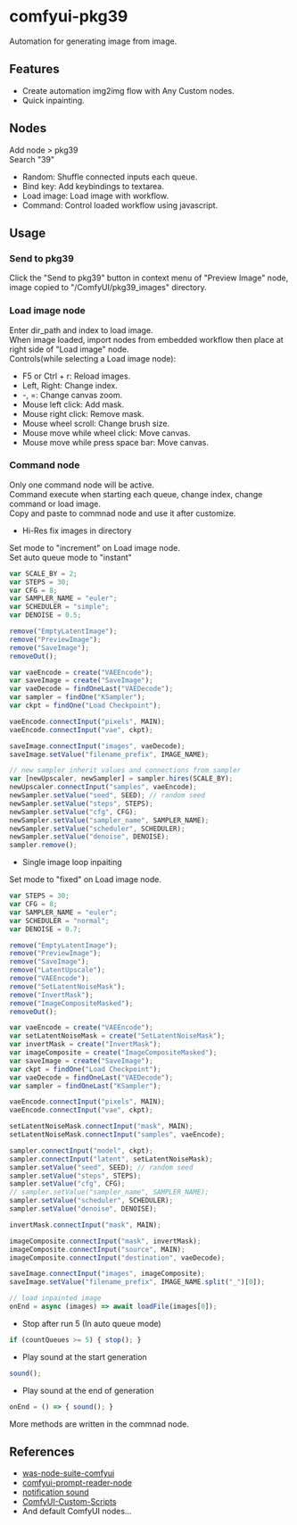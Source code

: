 # comfyui-pkg39

Automation for generating image from image.  

## Features

- Create automation img2img flow with Any Custom nodes.  
- Quick inpainting.  

## Nodes  
Add node > pkg39  
Search "39"  

- Random: Shuffle connected inputs each queue.  
- Bind key: Add keybindings to textarea.  
- Load image: Load image with workflow.
- Command: Control loaded workflow using javascript.   

## Usage

### Send to pkg39  
Click the "Send to pkg39" button in context menu of "Preview Image" node, image copied to "/ComfyUI/pkg39_images" directory.  

### Load image node  
Enter dir_path and index to load image.  
When image loaded, import nodes from embedded workflow then place at right side of "Load image" node.  
Controls\(while selecting a Load image node\):  
- F5 or Ctrl + r: Reload images.  
- Left, Right: Change index.  
- -, =: Change canvas zoom.  
- Mouse left click: Add mask.  
- Mouse right click: Remove mask.  
- Mouse wheel scroll: Change brush size.  
- Mouse move while wheel click: Move canvas.  
- Mouse move while press space bar: Move canvas.  

### Command node  
Only one command node will be active.  
Command execute when starting each queue, change index, change command or load image.  
Copy and paste to commnad node and use it after customize.  

- Hi-Res fix images in directory  

Set mode to "increment" on Load image node.  
Set auto queue mode to "instant"  

```js
var SCALE_BY = 2;
var STEPS = 30;
var CFG = 8;
var SAMPLER_NAME = "euler";
var SCHEDULER = "simple";
var DENOISE = 0.5;

remove("EmptyLatentImage");
remove("PreviewImage");
remove("SaveImage");
removeOut();

var vaeEncode = create("VAEEncode");
var saveImage = create("SaveImage");
var vaeDecode = findOneLast("VAEDecode");
var sampler = findOne("KSampler");
var ckpt = findOne("Load Checkpoint");

vaeEncode.connectInput("pixels", MAIN);
vaeEncode.connectInput("vae", ckpt);

saveImage.connectInput("images", vaeDecode);
saveImage.setValue("filename_prefix", IMAGE_NAME);

// new sampler inherit values and connections from sampler
var [newUpscaler, newSampler] = sampler.hires(SCALE_BY);
newUpscaler.connectInput("samples", vaeEncode);
newSampler.setValue("seed", SEED); // random seed
newSampler.setValue("steps", STEPS);
newSampler.setValue("cfg", CFG);
newSampler.setValue("sampler_name", SAMPLER_NAME);
newSampler.setValue("scheduler", SCHEDULER);
newSampler.setValue("denoise", DENOISE);
sampler.remove();
```

- Single image loop inpaiting  

Set mode to "fixed" on Load image node.  

```js
var STEPS = 30;
var CFG = 8;
var SAMPLER_NAME = "euler";
var SCHEDULER = "normal";
var DENOISE = 0.7;

remove("EmptyLatentImage");
remove("PreviewImage");
remove("SaveImage");
remove("LatentUpscale");
remove("VAEEncode");
remove("SetLatentNoiseMask");
remove("InvertMask");
remove("ImageCompositeMasked");
removeOut();

var vaeEncode = create("VAEEncode");
var setLatentNoiseMask = create("SetLatentNoiseMask");
var invertMask = create("InvertMask");
var imageComposite = create("ImageCompositeMasked");
var saveImage = create("SaveImage");
var ckpt = findOne("Load Checkpoint");
var vaeDecode = findOneLast("VAEDecode");
var sampler = findOneLast("KSampler");

vaeEncode.connectInput("pixels", MAIN);
vaeEncode.connectInput("vae", ckpt);

setLatentNoiseMask.connectInput("mask", MAIN);
setLatentNoiseMask.connectInput("samples", vaeEncode);

sampler.connectInput("model", ckpt);
sampler.connectInput("latent", setLatentNoiseMask);
sampler.setValue("seed", SEED); // random seed
sampler.setValue("steps", STEPS);
sampler.setValue("cfg", CFG);
// sampler.setValue("sampler_name", SAMPLER_NAME);
sampler.setValue("scheduler", SCHEDULER);
sampler.setValue("denoise", DENOISE);

invertMask.connectInput("mask", MAIN);

imageComposite.connectInput("mask", invertMask);
imageComposite.connectInput("source", MAIN);
imageComposite.connectInput("destination", vaeDecode);

saveImage.connectInput("images", imageComposite);
saveImage.setValue("filename_prefix", IMAGE_NAME.split("_")[0]);

// load inpainted image
onEnd = async (images) => await loadFile(images[0]);
```

- Stop after run 5 (In auto queue mode)  
```js
if (countQueues >= 5) { stop(); }
```

- Play sound at the start generation
```js
sound();
```

- Play sound at the end of generation
```js
onEnd = () => { sound(); }
```


More methods are written in the commnad node.  


## References

- [was-node-suite-comfyui](https://github.com/WASasquatch/was-node-suite-comfyui)
- [comfyui-prompt-reader-node](https://github.com/receyuki/comfyui-prompt-reader-node)
- [notification sound](https://pixabay.com/sound-effects/duck-quack-112941/)
- [ComfyUI-Custom-Scripts](https://github.com/pythongosssss/ComfyUI-Custom-Scripts)
- And default ComfyUI nodes...